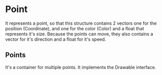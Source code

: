 # Point

It represents a point, so that this structure contains 2 vectors one for the position (Coordinate), and one for the color (Color) and a float that represents it's size.
Because the points can move, they also contains a vector for it's direction and a float for it's speed.

## Points

It's a container for multiple points. It implements the Drawable interface.
